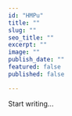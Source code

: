 ```yaml
---
id: "HMPu"
title: ""
slug: ""
seo_title: ""
excerpt: ""
image: ""
publish_date: ""
featured: false
published: false

---
```


Start writing...

